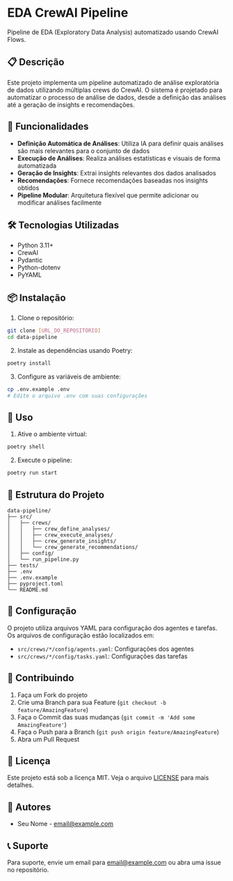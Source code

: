 # EDA CrewAI Pipeline

Pipeline de EDA (Exploratory Data Analysis) automatizado usando CrewAI Flows.

## 📋 Descrição

Este projeto implementa um pipeline automatizado de análise exploratória de dados utilizando múltiplas crews do CrewAI. O sistema é projetado para automatizar o processo de análise de dados, desde a definição das análises até a geração de insights e recomendações.

## 🚀 Funcionalidades

- **Definição Automática de Análises**: Utiliza IA para definir quais análises são mais relevantes para o conjunto de dados
- **Execução de Análises**: Realiza análises estatísticas e visuais de forma automatizada
- **Geração de Insights**: Extrai insights relevantes dos dados analisados
- **Recomendações**: Fornece recomendações baseadas nos insights obtidos
- **Pipeline Modular**: Arquitetura flexível que permite adicionar ou modificar análises facilmente

## 🛠️ Tecnologias Utilizadas

- Python 3.11+
- CrewAI
- Pydantic
- Python-dotenv
- PyYAML

## 📦 Instalação

1. Clone o repositório:
```bash
git clone [URL_DO_REPOSITÓRIO]
cd data-pipeline
```

2. Instale as dependências usando Poetry:
```bash
poetry install
```

3. Configure as variáveis de ambiente:
```bash
cp .env.example .env
# Edite o arquivo .env com suas configurações
```

## 🎯 Uso

1. Ative o ambiente virtual:
```bash
poetry shell
```

2. Execute o pipeline:
```bash
poetry run start
```

## 📁 Estrutura do Projeto

```
data-pipeline/
├── src/
│   ├── crews/
│   │   ├── crew_define_analyses/
│   │   ├── crew_execute_analyses/
│   │   ├── crew_generate_insights/
│   │   └── crew_generate_recommendations/
│   ├── config/
│   └── run_pipeline.py
├── tests/
├── .env
├── .env.example
├── pyproject.toml
└── README.md
```

## 🔧 Configuração

O projeto utiliza arquivos YAML para configuração dos agentes e tarefas. Os arquivos de configuração estão localizados em:

- `src/crews/*/config/agents.yaml`: Configurações dos agentes
- `src/crews/*/config/tasks.yaml`: Configurações das tarefas

## 🤝 Contribuindo

1. Faça um Fork do projeto
2. Crie uma Branch para sua Feature (`git checkout -b feature/AmazingFeature`)
3. Faça o Commit das suas mudanças (`git commit -m 'Add some AmazingFeature'`)
4. Faça o Push para a Branch (`git push origin feature/AmazingFeature`)
5. Abra um Pull Request

## 📝 Licença

Este projeto está sob a licença MIT. Veja o arquivo [LICENSE](LICENSE) para mais detalhes.

## 👥 Autores

- Seu Nome - [email@example.com](mailto:email@example.com)

## 📞 Suporte

Para suporte, envie um email para [email@example.com](mailto:email@example.com) ou abra uma issue no repositório. 